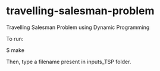 # travelling-salesman-problem
Travelling Salesman Problem using Dynamic Programming

To run:

$ make

Then, type a filename present in inputs_TSP folder.
